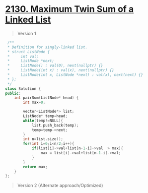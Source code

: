 # [2130. Maximum Twin Sum of a Linked List](https://leetcode.com/problems/maximum-twin-sum-of-a-linked-list/)
> Version 1
```c++
 /**
 * Definition for singly-linked list.
 * struct ListNode {
 *     int val;
 *     ListNode *next;
 *     ListNode() : val(0), next(nullptr) {}
 *     ListNode(int x) : val(x), next(nullptr) {}
 *     ListNode(int x, ListNode *next) : val(x), next(next) {}
 * };
 */
class Solution {
public:
    int pairSum(ListNode* head) {
        int max=0;

        vector<ListNode*> list;
        ListNode* temp=head;
        while(temp!=NULL){
            list.push_back(temp);
            temp=temp->next;
        }
        int n=list.size();
        for(int i=0;i<n/2;i++){
            if(list[i]->val+list[n-1-i]->val  > max){
                max = list[i]->val+list[n-1-i]->val;
            }
        }
        return max;
    }
};
```

> Version 2 (Alternate approach/Optimized)